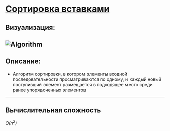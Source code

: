 # [Сортировка вставками](https://ru.wikipedia.org/wiki/Сортировка_вставками)

## **Визуализация:**

![Algorithm](https://upload.wikimedia.org/wikipedia/commons/thumb/0/0f/Insertion-sort-example-300px.gif/274px-Insertion-sort-example-300px.gif)
---
## **Описание:**

  * Алгоритм сортировки, в котором элементы входной последовательности просматриваются по одному, и каждый новый поступивший элемент размещается в подходящее место среди ранее упорядоченных элементов
---
## **Вычислительная сложность**

  *O(n<sup>2</sup>)*